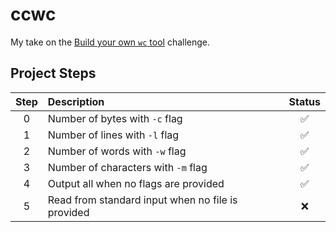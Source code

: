 # ccwc
My take on the [Build your own `wc` tool](https://codingchallenges.fyi/challenges/challenge-wc) challenge.

## Project Steps

|Step   |Description                                        |Status             |
|:-----:|:--------------------------------------------------|:-----------------:|
|   0   | Number of bytes with `-c` flag                    |:white_check_mark: |
|   1   | Number of lines with `-l` flag                    |:white_check_mark: |
|   2   | Number of words with `-w` flag                    |:white_check_mark: |
|   3   | Number of characters with `-m` flag               |:white_check_mark: |
|   4   | Output all when no flags are provided             |:white_check_mark: |
|   5   | Read from standard input when no file is provided |:x:                |
